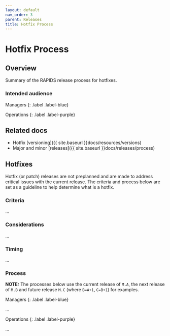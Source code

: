 ```yaml
---
layout: default
nav_order: 3
parent: Releases
title: Hotfix Process
---
```


# Hotfix Process

## Overview

Summary of the RAPIDS release process for hotfixes.

### Intended audience

Managers
{: .label .label-blue}

Operations
{: .label .label-purple}

## Related docs

* Hotfix [versioning]({{ site.baseurl }}docs/resources/versions)
* Major and minor [releases]({{ site.baseurl }}docs/releases/process)

## Hotfixes

Hotfix (or patch) releases are not preplanned and are made to address critical issues with the current release. The criteria and process below are set as a guideline to help determine what is a hotfix.

### Criteria

...

### Considerations

...

### Timing

...

### Process

**NOTE:** The processes below use the current release of `M.A`, the next release of `M.B` and future release `M.C` (where `B=A+1`, `C=B+1`) for examples.

Managers
{: .label .label-blue}

...

Operations
{: .label .label-purple}

...

